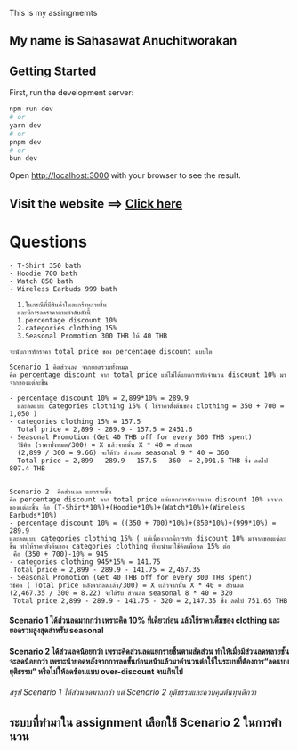This is my assingmemts

## My name is Sahasawat Anuchitworakan

## Getting Started

First, run the development server:

```bash
npm run dev
# or
yarn dev
# or
pnpm dev
# or
bun dev
```

Open [http://localhost:3000](http://localhost:3000) with your browser to see the result.


## Visit the website ==> [Click here](https://playtorium-assignment-production.up.railway.app/)


# Questions

```
- T-Shirt 350 bath
- Hoodie 700 bath
- Watch 850 bath
- Wireless Earbuds 999 bath

  1.ในกรณีที่มีสินค้าในตะกร้าหลายชิ้น
  และมีการลดราคาตามลำดับดังนี้
  1.percentage discount 10%
  2.categories clothing 15%
  3.Seasonal Promotion 300 THB ให้ 40 THB

จะนับการหักราคา total price ของ percentage discount แบบใด

Scenario 1 คิดส่วนลด จากยอดรวมทั้งหมด
คิด percentage discount จาก total price แต่ไม่ได้แยกการหักจำนวน discount 10% มาจากของแต่ละชิ้น

- percentage discount 10% = 2,899*10% = 289.9
  และลดแบบ categories clothing 15% ( ใช้ราคาตั้งต้นของ clothing = 350 + 700 = 1,050 )
- categories clothing 15% = 157.5
  Total price = 2,899 - 289.9 - 157.5 = 2451.6
- Seasonal Promotion (Get 40 THB off for every 300 THB spent)
  วิธีคิด (ราคาทั่้งหมด/300) = X เเล้วจากนั้น X * 40 = ส่่วนลด
  (2,899 / 300 = 9.66) จะได้รับ ส่วนลด seasonal 9 * 40 = 360
  Total price = 2,899 - 289.9 - 157.5 - 360  = 2,091.6 THB ซึ่ง ลดไป 807.4 THB


Scenario 2  คิดส่วนลด แยกรายชิ้น
คิด percentage discount จาก total price แต่แยกการหักจำนวน discount 10% มาจากของแต่ละชิ้น คือ (T-Shirt*10%)+(Hoodie*10%)+(Watch*10%)+(Wireless Earbuds*10%)
- percentage discount 10% = ((350 + 700)*10%)+(850*10%)+(999*10%) = 289.9
และลดแบบ categories clothing 15% ( แต่เนื่องจากมีการหัก discount 10% มาจากของแต่ละชิ้น ทำให้ราคาตั้งต้นของ categories clothing ที่จะนำมาใช้คิดเพื่อลด 15% ต่อ
 คือ (350 + 700)-10% = 945
- categories clothing 945*15% = 141.75
 Total price = 2,899 - 289.9 - 141.75 = 2,467.35
- Seasonal Promotion (Get 40 THB off for every 300 THB spent)
วิธีคิด ( Total price หลังจากลดเเล้ว/300) = X เเล้วจากนั้น X * 40 = ส่่วนลด
(2,467.35 / 300 = 8.22) จะได้รับ ส่วนลด seasonal 8 * 40 = 320
 Total price 2,899 - 289.9 - 141.75 - 320 = 2,147.35 ซึ่ง ลดไป 751.65 THB
```

#### Scenario 1 ได้ส่วนลดมากกว่า เพราะคิด 10% ทีเดียวก่อน แล้วใช้ราคาเต็มของ clothing และยอดรวมสูงสุดสำหรับ seasonal

#### Scenario 2 ได้ส่วนลดน้อยกว่า เพราะคิดส่วนลดแยกรายชิ้นตามสัดส่วน ทำให้เมื่อมีส่วนลดหลายชั้น จะลดน้อยกว่า เพราะนำยอดหลังจากการลดขั้นก่อนหน้าแล้วมาคำนวนต่อใช้ในระบบที่ต้องการ“ลดแบบยุติธรรม” หรือไม่ให้ลดซ้อนแบบ over-discount จนเกินไป

###### สรุป Scenario 1 ได้ส่วนลดมากกว่า แต่ Scenario 2 ยุติธรรมและควบคุมต้นทุนดีกว่า

## ระบบที่ทำมาใน assignment เลือกใช้ Scenario 2 ในการคำนวน
